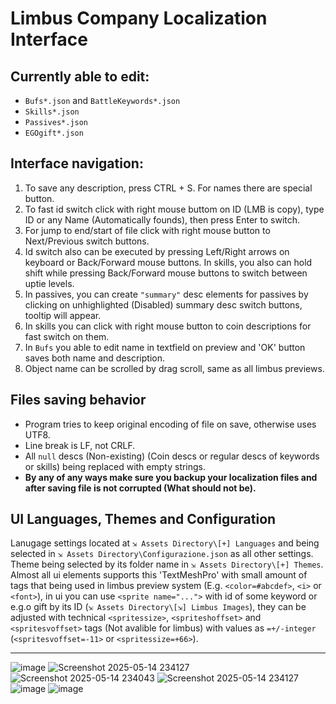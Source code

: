 # Limbus Company Localization Interface

## Currently able to edit:
- `Bufs*.json` and `BattleKeywords*.json`
- `Skills*.json`
- `Passives*.json`
- `EGOgift*.json`

## Interface navigation:
1. To save any description, press CTRL + S. For names there are special button.
2. To fast id switch click with right mouse buttom on ID (LMB is copy), type ID or any Name (Automatically founds), then press Enter to switch.
3. For jump to end/start of file click with right mouse button to Next/Previous switch buttons.
4. Id switch also can be executed by pressing Left/Right arrows on keyboard or Back/Forward mouse buttons. In skills, you also can hold shift while pressing Back/Forward mouse buttons to switch between uptie levels.
5. In passives, you can create `"summary"` desc elements for passives by clicking on unhighlighted (Disabled) summary desc switch buttons, tooltip will appear.
6. In skills you can click with right mouse button to coin descriptions for fast switch on them.
7. In `Bufs` you able to edit name in textfield on preview and 'OK' button saves both name and description.
8. Object name can be scrolled by drag scroll, same as all limbus previews.

## Files saving behavior
- Program tries to keep original encoding of file on save, otherwise uses UTF8.
- Line break is LF, not CRLF.
- All `null` descs (Non-existing) (Coin descs or regular descs of keywords or skills) being replaced with empty strings.
- **By any of any ways make sure you backup your localization files and after saving file is not corrupted (What should not be).**

## UI Languages, Themes and Configuration
Lanugage settings located at `⇲ Assets Directory\[+] Languages` and being selected in `⇲ Assets Directory\Configurazione.json` as all other settings. Theme being selected by its folder name in `⇲ Assets Directory\[+] Themes`.
Almost all ui elements supports this 'TextMeshPro' with small amount of tags that being used in limbus preview system (E.g. `<color=#abcdef>`, `<i>` or `<font>`), in ui you can use `<sprite name="...">` with id of some keyword or e.g.o gift by its ID (`⇲ Assets Directory\[⇲] Limbus Images`), they can be adjusted with technical `<spritessize>`, `<spriteshoffset>` and `<spritesvoffset>` tags (Not avalible for limbus) with values as `=+/-integer` (`<spritesvoffset=-11>` or `<spritessize=+66>`).

------
![image](https://github.com/user-attachments/assets/470f4c8f-c49e-4f6f-b03f-77da375af4a9)
![Screenshot 2025-05-14 234127](https://github.com/user-attachments/assets/143e1f52-5403-4e8f-b400-142055be6f91)
![Screenshot 2025-05-14 234043](https://github.com/user-attachments/assets/e7035f73-a9d2-4df4-92a3-4de2093fbfff)
![Screenshot 2025-05-14 234127](https://github.com/user-attachments/assets/32ba8ac2-63d6-4c64-bbfb-32e83e6c0c71)
![image](https://github.com/user-attachments/assets/a23ec7f4-eb26-401d-9abe-45ee13deb4b5)
![image](https://github.com/user-attachments/assets/f9aeddc3-52b0-4697-80c1-91aef65b9f44)
